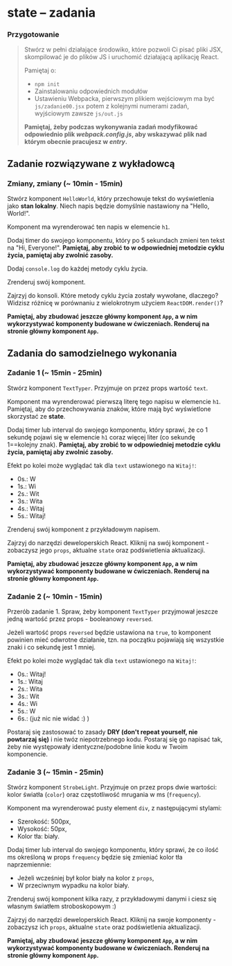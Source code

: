 # state &ndash; zadania

### Przygotowanie

> Stwórz w pełni działające środowiko, które pozwoli Ci pisać pliki JSX, skompilować je do plików JS i uruchomić działającą aplikację React.
> 
> Pamiętaj o:
> - ```npm init```
> - Zainstalowaniu odpowiednich modułów
> - Ustawieniu Webpacka, pierwszym plikiem wejściowym ma być `js/zadanie00.jsx` potem z kolejnymi numerami zadań, wyjściowym zawsze `js/out.js`
>
> **Pamiętaj, żeby podczas wykonywania zadań modyfikować odpowiednio plik _webpack.config.js_, aby wskazywać plik nad którym obecnie pracujesz w _entry_.**


## Zadanie rozwiązywane z wykładowcą

### Zmiany, zmiany (~ 10min - 15min)

Stwórz komponent `HelloWorld`, który przechowuje tekst do wyświetlenia jako **stan lokalny**. Niech napis będzie domyślnie nastawiony na "Hello, World!".

Komponent ma wyrenderować ten napis w elemencie `h1`.

Dodaj timer do swojego komponentu, który po 5 sekundach zmieni ten tekst na "Hi, Everyone!". **Pamiętaj, aby zrobić to w odpowiedniej metodzie cyklu życia, pamiętaj aby zwolnić zasoby.**

Dodaj `console.log` do każdej metody cyklu życia.

Zrenderuj swój komponent.

Zajrzyj do konsoli. Które metody cyklu życia zostały wywołane, dlaczego? Widzisz różnicę w porównaniu z wielokrotnym użyciem `ReactDOM.render()`?

**Pamiętaj, aby zbudować jeszcze główny komponent `App`, a w nim wykorzystywać komponenty budowane w ćwiczeniach. Renderuj na stronie główny komponent `App`.**

## Zadania do samodzielnego wykonania

### Zadanie 1 (~ 15min - 25min)

Stwórz komponent `TextTyper`. Przyjmuje on przez props wartość `text`.

Komponent ma wyrenderować pierwszą literę tego napisu w elemencie `h1`. Pamiętaj, aby do przechowywania znaków, które mają być wyświetlone skorzystać ze **state**.

Dodaj timer lub interval do swojego komponentu, który sprawi, że co 1 sekundę pojawi się w elemencie `h1` coraz więcej liter (co sekundę 1==kolejny znak). **Pamiętaj, aby zrobić to w odpowiedniej metodzie cyklu życia, pamiętaj aby zwolnić zasoby.**

Efekt po kolei może wyglądać tak dla `text` ustawionego na `Witaj!`:
- 0s.: W
- 1s.: Wi
- 2s.: Wit
- 3s.: Wita
- 4s.: Witaj
- 5s.: Witaj!

Zrenderuj swój komponent z przykładowym napisem.

Zajrzyj do narzędzi deweloperskich React. Kliknij na swój komponent - zobaczysz jego `props`, aktualne `state` oraz podświetlenia aktualizacji.

**Pamiętaj, aby zbudować jeszcze główny komponent `App`, a w nim wykorzystywać komponenty budowane w ćwiczeniach. Renderuj na stronie główny komponent `App`.**

### Zadanie 2 (~ 10min - 15min)

Przerób zadanie 1. Spraw, żeby komponent `TextTyper` przyjmował jeszcze jedną wartość przez props - booleanowy `reversed`.

Jeżeli wartość props `reversed` będzie ustawiona na `true`, to komponent powinien mieć odwrotne działanie, tzn. na początku pojawiają się wszystkie znaki i co sekundę jest 1 mniej.

Efekt po kolei może wyglądać tak dla `text` ustawionego na `Witaj!`:
- 0s.: Witaj!
- 1s.: Witaj
- 2s.: Wita
- 3s.: Wit
- 4s.: Wi
- 5s.: W
- 6s.: (już nic nie widać :) )

Postaraj się zastosować to zasady **DRY (don't repeat yourself, nie powtarzaj się)** i nie twóz niepotrzebnego kodu. Postaraj się go napisać tak, żeby nie występowały identyczne/podobne linie kodu w Twoim komponencie.

### Zadanie 3 (~ 15min - 25min)

Stwórz komponent `StrobeLight`. Przyjmuje on przez props dwie wartości: kolor światła (`color`) oraz częstotliwość mrugania w ms (`frequency`).

Komponent ma wyrenderować pusty element `div`, z następującymi stylami:
- Szerokość: 500px,
- Wysokość: 50px,
- Kolor tła: biały.

Dodaj timer lub interval do swojego komponentu, który sprawi, że co ilość ms określoną w props `frequency` będzie się zmieniać kolor tła naprzemiennie:
- Jeżeli wcześniej był kolor biały na kolor z `props`,
- W przeciwnym wypadku na kolor biały.

Zrenderuj swój komponent kilka razy, z przykładowymi danymi i ciesz się własnym światłem stroboskopowym :)

Zajrzyj do narzędzi deweloperskich React. Kliknij na swoje komponenty - zobaczysz ich `props`, aktualne `state` oraz podświetlenia aktualizacji.

**Pamiętaj, aby zbudować jeszcze główny komponent `App`, a w nim wykorzystywać komponenty budowane w ćwiczeniach. Renderuj na stronie główny komponent `App`.**

